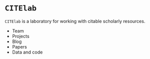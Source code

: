 # `CITElab`

`CITElab` is a laboratory for working with citable scholarly resources. 


 
- Team
- Projects
- Blog
- Papers
- Data and code
